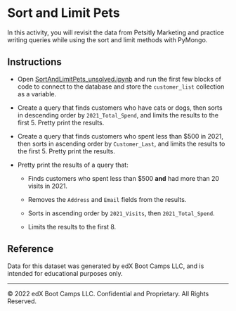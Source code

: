 # Sort and Limit Pets

In this activity, you will revisit the data from Petsitly Marketing and practice writing queries while using the sort and limit methods with PyMongo.

## Instructions

* Open [SortAndLimitPets_unsolved.ipynb](Unsolved/SortAndLimitPets_unsolved.ipynb) and run the first few blocks of code to connect to the database and store the `customer_list` collection as a variable.

* Create a query that finds customers who have cats or dogs, then sorts in descending order by `2021_Total_Spend`, and limits the results to the first 5. Pretty print the results.

* Create a query that finds customers who spent less than $500 in 2021, then sorts in ascending order by `Customer_Last`, and limits the results to the first 5. Pretty print the results.

* Pretty print the results of a query that:

    * Finds customers who spent less than $500 **and** had more than 20 visits in 2021.

    * Removes the `Address` and `Email` fields from the results.

    * Sorts in ascending order by `2021_Visits`, then `2021_Total_Spend`.

    * Limits the results to the first 8.

## Reference

Data for this dataset was generated by edX Boot Camps LLC, and is intended for educational purposes only.

---

© 2022 edX Boot Camps LLC. Confidential and Proprietary. All Rights Reserved.